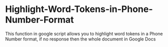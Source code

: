 # Highlight-Word-Tokens-in-Phone-Number-Format
This function in google script allows you to highlight word tokens in a Phone Number format, if no response then the whole document in Google Docs
